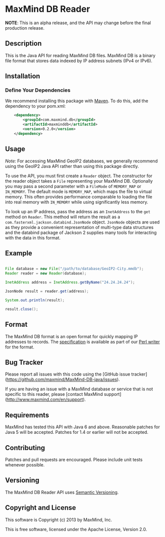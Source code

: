 # MaxMind DB Reader #

**NOTE**: This is an alpha release, and the API may change before the final
production release.

## Description ##

This is the Java API for reading MaxMind DB files. MaxMind DB is a binary
file format that stores data indexed by IP address subnets (IPv4 or IPv6).

## Installation ##

### Define Your Dependencies ###

We recommend installing this package with [Maven](http://maven.apache.org/).
To do this, add the dependency to your pom.xml:

```xml
    <dependency>
        <groupId>com.maxmind.db</groupId>
        <artifactId>maxminddb</artifactId>
        <version>0.2.0</version>
    </dependency>
```

## Usage ##

*Note:* For accessing MaxMind GeoIP2 databases, we generally recommend
using the GeoIP2 Java API rather than using this package directly.

To use the API, you must first create a `Reader` object. The constructor
for the reader object takes a `File` representing your MaxMind DB. Optionally
you may pass a second parameter with a `FileMode` of `MEMORY_MAP` or
`IN_MEMORY`. The default mode is `MEMORY_MAP`, which maps the file to virtual
memory. This often provides performance comparable to loading the file into
real memory with `IN_MEMORY` while using significantly less memory.

To look up an IP address, pass the address as an `InetAddress` to the `get`
method on `Reader`. This method will return the result as a
`com.fasterxml.jackson.databind.JsonNode` object. `JsonNode` objects are
used as they provide a convenient representation of multi-type data
structures and the databind package of Jackson 2 supplies many tools for
interacting with the data in this format.

## Example ##

```java

File database = new File("/path/to/database/GeoIP2-City.mmdb");
Reader reader = new Reader(database);

InetAddress address = InetAddress.getByName("24.24.24.24");

JsonNode result = reader.get(address);

System.out.println(result);

result.close();

```
## Format ##

The MaxMind DB format is an open format for quickly mapping IP addresses
to records. The [specification](https://github.com/maxmind/MaxMind-DB-perl/blob/master/docs/MaxMind-IPDB-spec.md) is available as part of our
[Perl writer](https://github.com/maxmind/MaxMind-DB-perl) for the format.

## Bug Tracker ##

Please report all issues with this code using the [GitHub issue tracker]
(https://github.com/maxmind/MaxMind-DB-java/issues).

If you are having an issue with a MaxMind database or service that is not
specific to this reader, please [contact MaxMind support]
(http://www.maxmind.com/en/support).

## Requirements  ##

MaxMind has tested this API with Java 6 and above. Reasonable patches
for Java 5 will be accepted. Patches for 1.4 or earlier will not be
accepted.

## Contributing ##

Patches and pull requests are encouraged. Please include unit tests whenever
possible.

## Versioning ##

The MaxMind DB Reader API uses [Semantic Versioning](http://semver.org/).

## Copyright and License ##

This software is Copyright (c) 2013 by MaxMind, Inc.

This is free software, licensed under the Apache License, Version 2.0.
